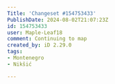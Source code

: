 ```yaml
---
Title: 'Changeset #154753433'
PublishDate: 2024-08-02T21:07:23Z
id: 154753433
user: Maple-Leaf18
comment: Continuing to map
created_by: iD 2.29.0
tags:
- Montenegro
- Nikšić

---
```

